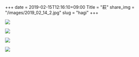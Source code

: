 +++
date  = 2019-02-15T12:16:10+09:00
Title = "萩"
share_img = "/images/2019_02_14_2.jpg"
slug = "hagi"
+++

![](/images/2019_02_14_1.jpg)

![](/images/2019_02_14_2.jpg)

![](/images/2019_02_14_3.jpg)

![](/images/2019_02_14_4.jpg)